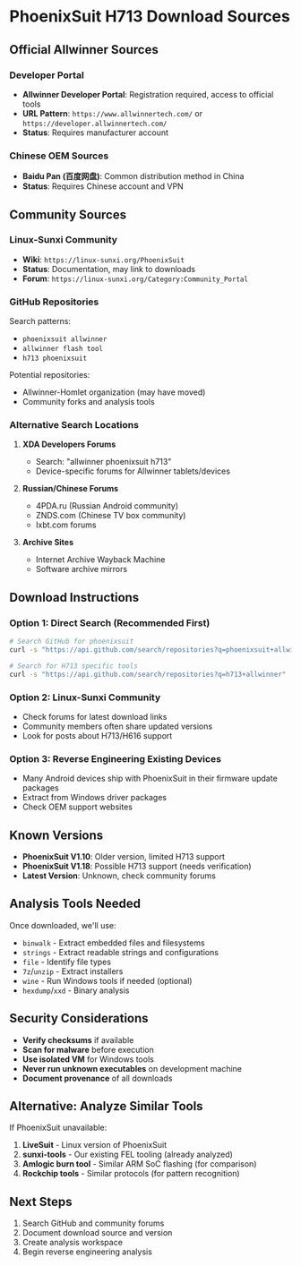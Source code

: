 # PhoenixSuit H713 Download Sources

## Official Allwinner Sources

### Developer Portal
- **Allwinner Developer Portal**: Registration required, access to official tools
- **URL Pattern**: `https://www.allwinnertech.com/` or `https://developer.allwinnertech.com/`
- **Status**: Requires manufacturer account

### Chinese OEM Sources
- **Baidu Pan (百度网盘)**: Common distribution method in China
- **Status**: Requires Chinese account and VPN

## Community Sources

### Linux-Sunxi Community
- **Wiki**: `https://linux-sunxi.org/PhoenixSuit`
- **Status**: Documentation, may link to downloads
- **Forum**: `https://linux-sunxi.org/Category:Community_Portal`

### GitHub Repositories
Search patterns:
- `phoenixsuit allwinner`
- `allwinner flash tool`
- `h713 phoenixsuit`

Potential repositories:
- Allwinner-Homlet organization (may have moved)
- Community forks and analysis tools

### Alternative Search Locations

1. **XDA Developers Forums**
   - Search: "allwinner phoenixsuit h713"
   - Device-specific forums for Allwinner tablets/devices

2. **Russian/Chinese Forums**
   - 4PDA.ru (Russian Android community)
   - ZNDS.com (Chinese TV box community)
   - Ixbt.com forums

3. **Archive Sites**
   - Internet Archive Wayback Machine
   - Software archive mirrors

## Download Instructions

### Option 1: Direct Search (Recommended First)
```bash
# Search GitHub for phoenixsuit
curl -s "https://api.github.com/search/repositories?q=phoenixsuit+allwinner" | jq '.items[] | {name, url, description}'

# Search for H713 specific tools
curl -s "https://api.github.com/search/repositories?q=h713+allwinner" | jq '.items[] | {name, url, description}'
```

### Option 2: Linux-Sunxi Community
- Check forums for latest download links
- Community members often share updated versions
- Look for posts about H713/H616 support

### Option 3: Reverse Engineering Existing Devices
- Many Android devices ship with PhoenixSuit in their firmware update packages
- Extract from Windows driver packages
- Check OEM support websites

## Known Versions

- **PhoenixSuit V1.10**: Older version, limited H713 support
- **PhoenixSuit V1.18**: Possible H713 support (needs verification)
- **Latest Version**: Unknown, check community forums

## Analysis Tools Needed

Once downloaded, we'll use:
- `binwalk` - Extract embedded files and filesystems
- `strings` - Extract readable strings and configurations
- `file` - Identify file types
- `7z`/`unzip` - Extract installers
- `wine` - Run Windows tools if needed (optional)
- `hexdump`/`xxd` - Binary analysis

## Security Considerations

- **Verify checksums** if available
- **Scan for malware** before execution
- **Use isolated VM** for Windows tools
- **Never run unknown executables** on development machine
- **Document provenance** of all downloads

## Alternative: Analyze Similar Tools

If PhoenixSuit unavailable:
1. **LiveSuit** - Linux version of PhoenixSuit
2. **sunxi-tools** - Our existing FEL tooling (already analyzed)
3. **Amlogic burn tool** - Similar ARM SoC flashing (for comparison)
4. **Rockchip tools** - Similar protocols (for pattern recognition)

## Next Steps

1. Search GitHub and community forums
2. Document download source and version
3. Create analysis workspace
4. Begin reverse engineering analysis
